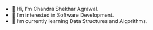 - 👋 Hi, I’m Chandra Shekhar Agrawal.
- 👀 I’m interested in Software Development.
- 🌱 I’m currently learning Data Structures and Algorithms.

<!---
TONY7419/TONY7419 is a ✨ special ✨ repository because its `README.md` (this file) appears on your GitHub profile.
You can click the Preview link to take a look at your changes.
--->
